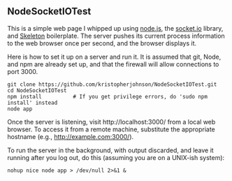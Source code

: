 ## NodeSocketIOTest

This is a simple web page I whipped up using [node.js](http://nodejs.org/), the [socket.io](http://socket.io/) library, and [Skeleton](http://getskeleton.com) boilerplate. The server pushes its current process information to the web browser once per second, and the browser displays it.

Here is how to set it up on a server and run it.  It is assumed that git, Node, and npm are already set up, and that the firewall will allow connections to port 3000.

    git clone https://github.com/kristopherjohnson/NodeSocketIOTest.git
    cd NodeSocketIOTest
    npm install          # If you get privilege errors, do 'sudo npm install' instead
    node app

Once the server is listening, visit http://localhost:3000/ from a local web browser.  To access it from a remote machine, substitute the appropriate hostname (e.g., http://example.com:3000/).

To run the server in the background, with output discarded, and leave it running after you log out, do this (assuming you are on a UNIX-ish system):

    nohup nice node app > /dev/null 2>&1 &